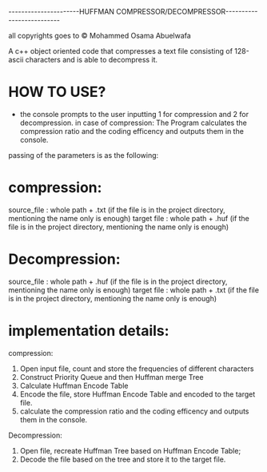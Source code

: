 ----------------------HUFFMAN COMPRESSOR/DECOMPRESSOR--------------------------

all copyrights goes to © Mohammed Osama Abuelwafa

A c++ object oriented code that compresses a text file consisting of 128-ascii characters and is able to decompress it.

# HOW TO USE?

- the console prompts to the user inputting 1 for compression and 2 for decompression.
in case of compression: The Program calculates the compression ratio and the coding efficency and outputs them in the console.

passing of the parameters is as the following:

# compression:

source_file : whole path + .txt   (if the file is in the project directory, mentioning the name only is enough)
target file : whole path + .huf   (if the file is in the project directory, mentioning the name only is enough)


# Decompression:

source_file : whole path + .huf   (if the file is in the project directory, mentioning the name only is enough)
target file : whole path + .txt   (if the file is in the project directory, mentioning the name only is enough)

# implementation details:

compression:

1. Open input file, count and store the frequencies of different characters
2. Construct Priority Queue and then Huffman merge Tree
3. Calculate Huffman Encode Table
4. Encode the file, store Huffman Encode Table and encoded to the target file.
5. calculate the compression ratio and the coding efficency and outputs them in the console.


Decompression:

1. Open file, recreate Huffman Tree based on Huffman Encode Table;
2. Decode the file based on the tree and store it to the target file.
